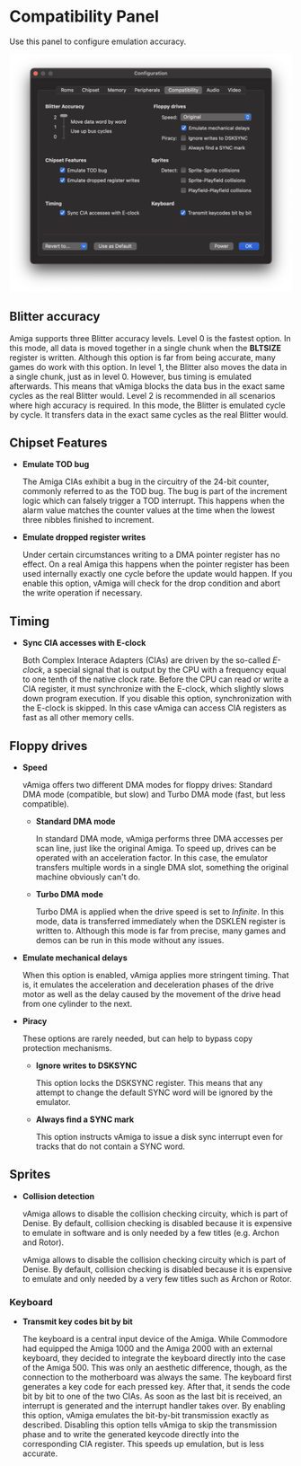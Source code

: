 # Compatibility Panel

Use this panel to configure emulation accuracy. 

![Compatibility Panel](images/compatibilityPanel.png "Compatibility Panel")

## Blitter accuracy

Amiga supports three Blitter accuracy levels. Level 0 is the fastest option. In this mode, all data is moved together in a single chunk when the **BLTSIZE** register is written. Although this option is far from being accurate, many games do work with this option. In level 1, the Blitter also moves the data in a single chunk, just as in level 0. However, bus timing is emulated afterwards. This means that vAmiga blocks the data bus in the exact same cycles as the real Blitter would. Level 2 is recommended in all scenarios where high accuracy is required. In this mode, the Blitter is emulated cycle by cycle. It transfers data in the exact same cycles as the real Blitter would.

## Chipset Features

- **Emulate TOD bug**

  The Amiga CIAs exhibit a bug in the circuitry of the 24-bit counter, commonly referred to as the TOD bug. The bug is part of the increment logic which can falsely trigger a TOD interrupt. This happens when the alarm value matches the counter values at the time when the lowest three nibbles finished to increment.

- **Emulate dropped register writes**

  Under certain circumstances writing to a DMA pointer register has no effect. On a real Amiga this happens when the pointer register has been used internally exactly one cycle before the update would happen. If you enable this option, vAmiga will check for the drop condition and abort the write operation if necessary.

## Timing

- **Sync CIA accesses with E-clock**

  Both Complex Interace Adapters (CIAs) are driven by the so-called *E-clock*, a special signal that is output by the CPU with a frequency equal to one tenth of the native clock rate. Before the CPU can read or write a CIA register, it must synchronize with the E-clock, which slightly slows down program execution. If you disable this option, synchronization with the E-clock is skipped. In this case vAmiga can access CIA registers as fast as all other memory cells.

## Floppy drives

- **Speed** 

  vAmiga offers two different DMA modes for floppy drives: Standard DMA mode (compatible, but slow) and Turbo DMA mode (fast, but less compatible). 
  
  - **Standard DMA mode**
  
    In standard DMA mode, vAmiga performs three DMA accesses per scan line, just like the original Amiga. To speed up, drives can be operated with an acceleration factor. In this case, the emulator transfers multiple words in a single DMA slot, something the original machine obviously can't do.

  - **Turbo DMA mode**
  
    Turbo DMA is applied when the drive speed is set to *Infinite*. In this mode, data is transferred immediately when the DSKLEN register is written to. Although this mode is far from precise, many games and demos can be run in this mode without any issues.
  
- **Emulate mechanical delays** 

  When this option is enabled, vAmiga applies more stringent timing. That is, it emulates the acceleration and deceleration phases of the drive motor as well as the delay caused by the movement of the drive head from one cylinder to the next.

- **Piracy** 

  These options are rarely needed, but can help to bypass copy protection mechanisms. 

  - **Ignore writes to DSKSYNC**

    This option locks the DSKSYNC register. This means that any attempt to change the default SYNC word will be ignored by the emulator.
    
  - **Always find a SYNC mark**
    
    This option instructs vAmiga to issue a disk sync interrupt even for tracks that do not contain a SYNC word.

## Sprites

- **Collision detection** 

  vAmiga allows to disable the collision checking circuity, which is part of Denise. By default, collision checking is disabled because it is expensive to emulate in software and is only needed by a few titles (e.g. Archon and Rotor).

  vAmiga allows to disable the collision checking circuity which is part of Denise. By default, collision checking is disabled because it is expensive to emulate and only needed by a very few titles such as Archon or Rotor.

### Keyboard 

- **Transmit key codes bit by bit**

  The keyboard is a central input device of the Amiga. While Commodore had equipped the Amiga 1000 and the Amiga 2000 with an external keyboard, they decided to integrate the keyboard directly into the case of the Amiga 500. This was only an aesthetic difference, though, as the connection to the motherboard was always the same. The keyboard first generates a key code for each pressed key. After that, it sends the code bit by bit to one of the two CIAs. As soon as the last bit is received, an interrupt is generated and the interrupt handler takes over. By enabling this option, vAmiga emulates the bit-by-bit transmission exactly as described. Disabling this option tells vAmiga to skip the transmission phase and to write the generated keycode directly into the corresponding CIA register. This speeds up emulation, but is less accurate.